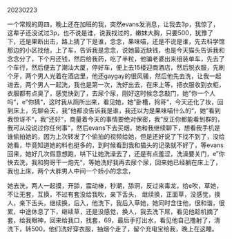 20230223

一个常规的周四，晚上还在加班的我，突然evans发消息，让我去3p，我惊了，这辈子还没试过3p，也不说是谁，说我找过的，嫩妹大胸，只要500，犹豫了下，还是果断出击，路上猜了下是谁，念念，果味喵，还是不说是谁，先去科学馆那边的小区找他，上了车，告诉我是念念，说她最近缺钱，也是今天猫头告诉我和念念分了，下个月还钱，然后给我药，吃了半粒，他骗老婆出来组装单车，先去了个车行，然后便去了潮汕大厦，停好车，便上去15楼迎商酒店，然后脱衣服，先刷个牙，两个男人光着在酒店里，他还gaygay的很风骚，然后他先去洗，让我一起进去，两个男人一起洗，我也是第一次，洗好出去，在床上等，把衣服收到衣柜，衣服都有点臭了，感觉快到了，去尿个尿，刚好这时候念念敲门，她”你一个人吗“，e”你猜“，这时我从厕所出来，看见她，她”卧槽，狗哥“，今天还化了妆，回到床上，先聊会天，我”他都没告诉我是谁，我还以为是果味喵什么的“，她”看到我惊讶不“，我”还好“，商量着今天的事情要绝对保密，我”反正你都能看到群的，我可从没说过你任何事“，然后evans下去买烟，她和我继续聊下，想看我手机是谁偷拍她的，因为上次转发了个偷拍的视频给她，但是还好说了下找不到了，没给她看，毕竟知道她的料也挺多的，到时候看到我和猫头的记录就不好了，等evans回来，她好几次假意想跑，哄下让她洗澡去了，还是有点羞涩，洗澡要关门，e”你快去洗，我和狗哥干一炮先“，等她洗好我再去尿个尿，回来她已经躺在床上了，我也上床，两个大胖男人中间一个娇小的念念，

她去洗，两人一起摸，开舔，震动棒，秒潮，舔洞，反过来毒龙，给e吹，草她，不让无套，互换，不过有套没给我吹，亲下舌头， 继续换，正面草，没感觉，换人，亲下舌头，继续换，后入，他洗下，我后入草她，她同时含住他，很和谐，很累，中途休息了下，继续草，还是没感觉，换人，我去洗下屌，看见他趁机摘了套，给我眼神，回来给我口，找套，69，最后手打出水，看见他自己撸射了，清洗下，转500，他们洗好穿衣服，抽烟个走了，留个充电宝给我，晚上在这睡。

